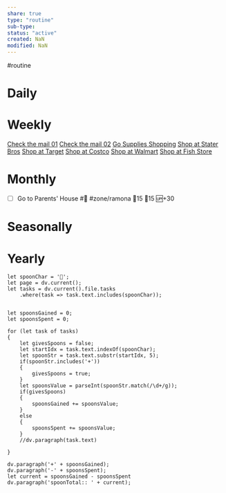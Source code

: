 ```yaml
---
share: true
type: "routine"
sub-type: 
status: "active"
created: NaN 
modified: NaN
---
```

 #routine

# Daily

# Weekly
[Check the mail 01](../Check%20the%20mail%2001.md)
[Check the mail 02](../Check%20the%20mail%2002.md)
[Go Supplies Shopping](../Go%20Supplies%20Shopping.md)
[Shop at Stater Bros](../Shop%20at%20Stater%20Bros.md)
[Shop at Target](../Shop%20at%20Target.md)
[Shop at Costco](../Shop%20at%20Costco.md)
[Shop at Walmart](../Shop%20at%20Walmart.md)
[Shop at Fish Store](../Shop%20at%20Fish%20Store.md)




# Monthly
- [ ] Go to Parents' House #🧭 #zone/ramona 🍅15 🥄15 🆙+30
# Seasonally
# Yearly

```dataviewjs
let spoonChar = '🥄';
let page = dv.current();
let tasks = dv.current().file.tasks
	.where(task => task.text.includes(spoonChar));


let spoonsGained = 0;
let spoonsSpent = 0;

for (let task of tasks)
{
	let givesSpoons = false;
	let startIdx = task.text.indexOf(spoonChar);
	let spoonStr = task.text.substr(startIdx, 5);
	if(spoonStr.includes('+'))
	{
		givesSpoons = true;
	}
	let spoonsValue = parseInt(spoonStr.match(/\d+/g));
	if(givesSpoons)
	{
		spoonsGained += spoonsValue;
	}		
	else
	{
		spoonsSpent += spoonsValue;
	}
	//dv.paragraph(task.text)
	
}

dv.paragraph('+' + spoonsGained);
dv.paragraph('-' + spoonsSpent);
let current = spoonsGained - spoonsSpent
dv.paragraph('spoonTotal:: ' + current);
